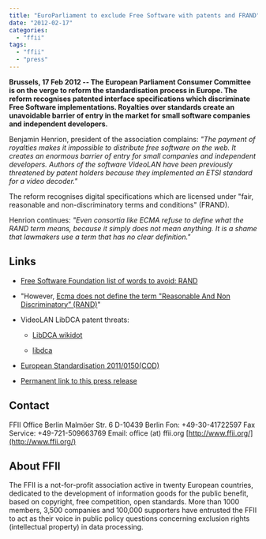 ```yaml
---
title: "EuroParliament to exclude Free Software with patents and FRAND"
date: "2012-02-17"
categories: 
  - "ffii"
tags: 
  - "ffii"
  - "press"
---
```


**Brussels, 17 Feb 2012 -- The European Parliament Consumer Committee is on the verge to reform the standardisation process in Europe. The reform recognises patented interface specifications which discriminate Free Software implementations. Royalties over standards create an unavoidable barrier of entry in the market for small software companies and independent developers.**

Benjamin Henrion, president of the association complains: _"The payment of royalties makes it impossible to distribute free software on the web. It creates an enormous barrier of entry for small companies and independent developers. Authors of the software VideoLAN have been previously threatened by patent holders because they implemented an ETSI standard for a video decoder."_

The reform recognises digital specifications which are licensed under "fair, reasonable and non-discriminatory terms and conditions" (FRAND).

Henrion continues: _"Even consortia like ECMA refuse to define what the RAND term means, because it simply does not mean anything. It is a shame that lawmakers use a term that has no clear definition."_

## Links

- [Free Software Foundation list of words to avoid: RAND](http://www.gnu.org/philosophy/words-to-avoid.html#RAND)
    
- "However, [Ecma does not define the term "Reasonable And Non Discriminatory” (RAND)](http://www.noooxml.org/ecma-humour)"
    
- VideoLAN LibDCA patent threats:
    - [LibDCA wikidot](http://libdca.wikidot.com/)
        
    - [libdca](http://www.videolan.org/developers/libdca.html)
        
- [European Standardisation 2011/0150(COD)](http://www.europarl.europa.eu/oeil/popups/ficheprocedure.do?id=591938)
    
- [Permanent link to this press release](http://press.ffii.org/Press%20releases/EuroParliament%20to%20exclude%20Free%20Software%20with%20patents%20and%20FRAND)
    

## Contact

FFII Office Berlin Malmöer Str. 6 D-10439 Berlin Fon: +49-30-41722597 Fax Service: +49-721-509663769 Email: office (at) ffii.org [http://www.ffii.org/](http://www.ffii.org/)

## About FFII

The FFII is a not-for-profit association active in twenty European countries, dedicated to the development of information goods for the public benefit, based on copyright, free competition, open standards. More than 1000 members, 3,500 companies and 100,000 supporters have entrusted the FFII to act as their voice in public policy questions concerning exclusion rights (intellectual property) in data processing.
